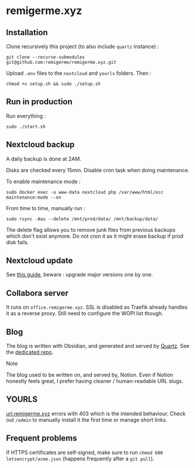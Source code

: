 # remigerme.xyz

## Installation

Clone recursively this project (to also include `quartz` instance) :

```shell
git clone --recurse-submodules git@github.com:remigerme/remigerme.xyz.git
```

Upload `.env` files to the `nextcloud` and `yourls` folders. Then :

```shell
chmod +x setup.sh && sudo ./setup.sh
```

## Run in production

Run everything :

```shell
sudo ./start.sh
```

## Nextcloud backup

A daily backup is done at 2AM.

Disks are checked every 15min. Disable cron task when doing maintenance.

To enable maintenance mode :

```shell
sudo docker exec -u www-data nextcloud php /var/www/html/occ maintenance:mode --on
```

From time to time, manually run :

```shell
sudo rsync -Aau --delete /mnt/prod/data/ /mnt/backup/data/
```

The delete flag allows you to remove junk files from previous backups which don't exist anymore. Do not cron it as it might erase backup if prod disk fails.

## Nextcloud update

See [this guide](https://github.com/nextcloud/docker?tab=readme-ov-file#update-to-a-newer-version), beware : upgrade major versions one by one.

## Collabora server

It runs on `office.remigerme.xyz`. SSL is disabled as Traefik already handles it as a reverse proxy. Still need to configure the WOPI list though.

## Blog

The blog is written with Obsidian, and generated and served by [Quartz](https://github.com/jackyzha0/quartz). See the [dedicated repo](https://github.com/remigerme/my-quartz).

> [!NOTE]
> The blog used to be written on, and served by, Notion. Even if Notion honestly feels great, I prefer having cleaner / human-readable URL slugs.

## YOURLS

[url.remigerme.xyz](https://url.remigerme.xyz) errors with 403 which is the intended behaviour. Check out `/admin` to manually install it the first time or manage short links.

## Frequent problems

If HTTPS certificates are self-signed, make sure to run `chmod 600 letsencrypt/acme.json` (happens frequently after a `git pull`).
